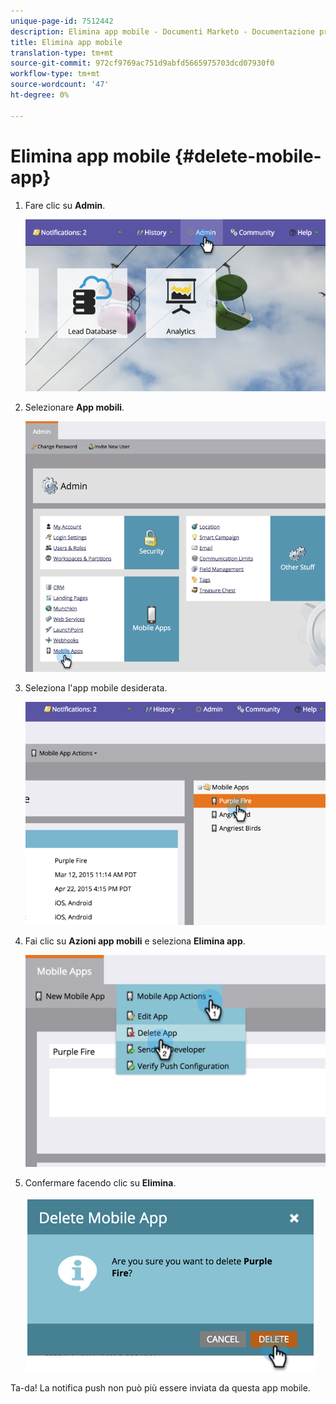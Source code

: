 ```yaml
---
unique-page-id: 7512442
description: Elimina app mobile - Documenti Marketo - Documentazione prodotto
title: Elimina app mobile
translation-type: tm+mt
source-git-commit: 972cf9769ac751d9abfd5665975703dcd07930f0
workflow-type: tm+mt
source-wordcount: '47'
ht-degree: 0%

---
```



# Elimina app mobile {#delete-mobile-app}

1. Fare clic su **Admin**.

   ![](assets/image2015-4-22-16-3a12-3a32.png)

1. Selezionare **App mobili**.

   ![](assets/image2015-4-22-16-3a14-3a29.png)

1. Seleziona l&#39;app mobile desiderata.

   ![](assets/image2015-4-22-17-3a22-3a11.png)

1. Fai clic su **Azioni app mobili** e seleziona **Elimina app**.

   ![](assets/image2015-4-22-17-3a21-3a51.png)

1. Confermare facendo clic su **Elimina**.

   ![](assets/image2015-4-22-17-3a23-3a18.png)

Ta-da! La notifica push non può più essere inviata da questa app mobile.
